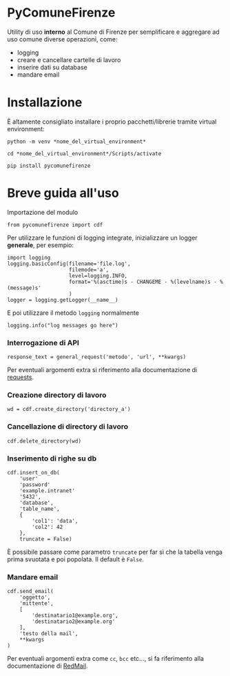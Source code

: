 # PyComuneFirenze

Utility di uso **interno** al Comune di Firenze per semplificare e aggregare ad uso comune diverse operazioni, come:

- logging
- creare e cancellare cartelle di lavoro
- inserire dati su database
- mandare email


# Installazione
È altamente consigliato installare i proprio pacchetti/librerie tramite virtual environment:

	python -m venv *nome_del_virtual_environment*
	
	cd *nome_del_virtual_environment*/Scripts/activate
		
    pip install pycomunefirenze

# Breve guida all'uso
Importazione del modulo

    from pycomunefirenze import cdf
Per utilizzare le funzioni di logging integrate, inizializzare un logger **generale**, per esempio:

    import logging
    logging.basicConfig(filename='file.log',
					    filemode='a',
					    level=logging.INFO,
                        format='%(asctime)s - CHANGEME - %(levelname)s - %(message)s'
                        )
    logger = logging.getLogger(__name__)
E poi utilizzare il metodo `logging` normalmente
    
    logging.info("log messages go here")

### Interrogazione di API

    response_text = general_request('metodo', 'url', **kwargs)
Per eventuali argomenti extra si riferimento alla documentazione di [requests](https://docs.python-requests.org/en/latest/).

### Creazione directory di lavoro

    wd = cdf.create_directory('directory_a')
### Cancellazione di directory di lavoro

    cdf.delete_directory(wd)


### Inserimento di righe su db

    cdf.insert_on_db(
	    'user'
	    'password'
	    'example.intranet'
	    '5432',
	    'database',
	    'table_name',
	    {
		    'col1': 'data',
		    'col2': 42
		},
	    truncate = False)

È possibile passare come parametro `truncate` per far sì che la tabella venga prima svuotata e poi popolata. Il default è `False`.

### Mandare email

    cdf.send_email(
	    'oggetto', 
	    'mittente', 
	    [
		    'destinatario1@example.org',
		    'destinatario2@example.org'
		],
		'testo della mail', 
		**kwargs
    )
Per eventuali argomenti extra come `cc`, `bcc` etc..., si fa riferimento alla documentazione di [RedMail](https://pypi.org/project/redmail/).